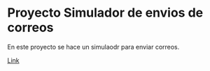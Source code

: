 # Proyecto Simulador de envios de correos

En este proyecto se hace un simulaodr para enviar correos.

[Link](https://urielcode.github.io/simulador-envio-correos/)
